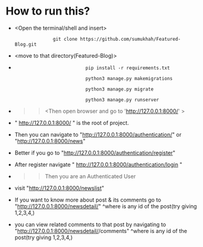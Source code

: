 # How to run this?

 * <Open the terminal/shell and insert>

                     git clone https://github.com/sumukhah/Featured-Blog.git

 * <move to that directory(Featured-Blog)>

 * <You can create virtual environment but its optional>

                                 pip install -r requirements.txt

                                 python3 manage.py makemigrations

                                 python3 manage.py migrate

                                 python3 manage.py runserver

* >> <Then open browser and go to 'http://127.0.0.1:8000/' >

*   " http://127.0.0.1:8000/ " is the root of project.

*  Then you can navigate to 
    "http://127.0.0.1:8000/authentication/"
                        or 
    "http://127.0.0.1:8000/news"


 * Better if you go to "http://127.0.0.1:8000/authentication/register"
 * After register navigate " http://127.0.0.1:8000/authentication/login "

 * >> Then you are an Authenticated User

 * visit "http://127.0.0.1:8000/newslist"

  * If you want to know more about post & its comments go to "http://127.0.0.1:8000/newsdetail/<pk>"  ^where <pk> is any id of the post(try giving 1,2,3,4,)

 * you can view related comments to that post by navigating to "http://127.0.0.1:8000/newsdetail/<pk>/comments" ^where <pk> is any id of the post(try giving 1,2,3,4,) 
